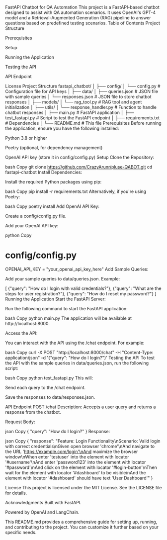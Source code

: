 FastAPI Chatbot for QA Automation
This project is a FastAPI-based chatbot designed to assist with QA automation scenarios. It uses OpenAI's GPT-4 model and a Retrieval-Augmented Generation (RAG) pipeline to answer questions based on predefined testing scenarios.
Table of Contents
Project Structure

Prerequisites

Setup

Running the Application

Testing the API

API Endpoint


License
Project Structure
fastapi_chatbot/
│
├── config/
│   └── config.py          # Configuration file for API keys
│
├── data/
│   ├── queries.json       # JSON file with sample queries
│   └── responses.json     # JSON file to store chatbot responses
│
├── models/
│   └── rag_tool.py        # RAG tool and agent initialization
│
├── utils/
│   └── response_handler.py # Function to handle chatbot responses
│
├── main.py                # FastAPI application
│
├── test_fastapi.py        # Script to test the FastAPI endpoint
│
├── requirements.txt       # Dependencies
│
└── README.md              # This file
Prerequisites
Before running the application, ensure you have the following installed:

Python 3.8 or higher

Poetry (optional, for dependency management)

OpenAI API key (store it in config/config.py)
Setup
Clone the Repository:

bash
Copy
git clone https://github.com/CrazyArunr/pluse-QABOT.git
cd fastapi-chatbot
Install Dependencies:

Install the required Python packages using pip:

bash
Copy
pip install -r requirements.txt
Alternatively, if you're using Poetry:

bash
Copy
poetry install
Add OpenAI API Key:

Create a config/config.py file.

Add your OpenAI API key:

python
Copy
# config/config.py
OPENAI_API_KEY = "your_openai_api_key_here"
Add Sample Queries:

Add your sample queries to data/queries.json. Example:

[
    {"query": "How do I login with valid credentials?"},
    {"query": "What are the steps for user registration?"},
    {"query": "How do I reset my password?"}
]
Running the Application
Start the FastAPI Server:

Run the following command to start the FastAPI application:

bash
Copy
python main.py
The application will be available at http://localhost:8000.

Access the API:

You can interact with the API using the /chat endpoint. 
For example:

bash
Copy
curl -X POST "http://localhost:8000/chat" -H "Content-Type: application/json" -d '{"query": "How do I login?"}'
Testing the API
To test the API with the sample queries in data/queries.json, run the following script:

bash
Copy
python test_fastapi.py
This will:

Send each query to the /chat endpoint.

Save the responses to data/responses.json.

API Endpoint
POST /chat
Description: Accepts a user query and returns a response from the chatbot.

Request Body:

json
Copy
{
    "query": "How do I login?"
}
Response:

json
Copy
{
    "response": "Feature: Login Functionality\nScenario: Valid login with correct credentials\nGiven open browser 'chrome'\nAnd navigate to the URL 'https://example.com/login'\nAnd maximize the browser window\nWhen enter 'testuser' into the element with locator '#username'\nAnd enter 'password123' into the element with locator '#password'\nAnd click on the element with locator '#login-button'\nThen wait for the element with locator '#dashboard' to be visible\nAnd the element with locator '#dashboard' should have text 'User Dashboard'"
}

License
This project is licensed under the MIT License. See the LICENSE file for details.

Acknowledgments
Built with FastAPI.

Powered by OpenAI and LangChain.

This README.md provides a comprehensive guide for setting up, running, and contributing to the project. You can customize it further based on your specific needs.
